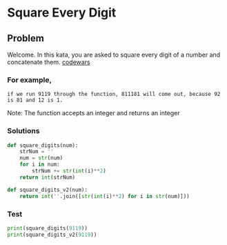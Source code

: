 # Square Every Digit
## Problem

Welcome. In this kata, you are asked to square every digit of a number and concatenate them.
[codewars](https://www.codewars.com/kata/546e2562b03326a88e000020)
### For example,
```
if we run 9119 through the function, 811181 will come out, because 92 is 81 and 12 is 1.
```

Note: The function accepts an integer and returns an integer

### Solutions
```python
def square_digits(num):
    strNum = ''
    num = str(num)
    for i in num:
        strNum += str(int(i)**2)
    return int(strNum)

def square_digits_v2(num):
    return int(''.join([str(int(i)**2) for i in str(num)]))
```

### Test
```python
print(square_digits(9119))
print(square_digits_v2(9119))
```